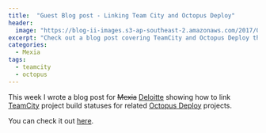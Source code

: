 ```yaml
---
title:  "Guest Blog post - Linking Team City and Octopus Deploy"
header:
  image: "https://blog-ii-images.s3-ap-southeast-2.amazonaws.com/2017/02/teamcity-octo-header.jpg"
excerpt: "Check out a blog post covering TeamCity and Octopus Deploy that I wrote for the Deloitte site."
categories: 
  - Mexia
tags:
  - teamcity
  - octopus
---
```

This week I wrote a blog post for ~~Mexia~~ [Deloitte](http://www.deloitte.com.au) showing how to link [TeamCity](https://www.jetbrains.com/teamcity/) project build statuses for related [Octopus Deploy](https://www.octopus.com) projects.

You can check it out [here](https://platform.deloitte.com.au/articles/displaying-team-city-build-status-in-octopus-deploy).